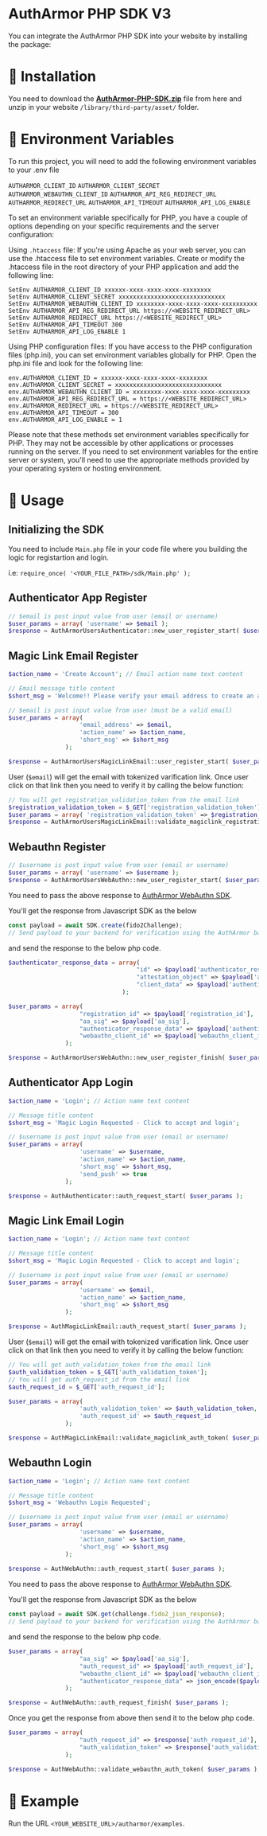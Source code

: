 
# AuthArmor PHP SDK V3

You can integrate the AuthArmor PHP SDK into your website by installing the package: 

# 🏁 Installation

You need to download the **[AuthArmor-PHP-SDK.zip](https://google.com)** file from here and unzip in your website ```/library/third-party/asset/``` folder.


# 🧭 Environment Variables

To run this project, you will need to add the following environment variables to your .env file

`AUTHARMOR_CLIENT_ID`
`AUTHARMOR_CLIENT_SECRET`
`AUTHARMOR_WEBAUTHN_CLIENT_ID`
`AUTHARMOR_API_REG_REDIRECT_URL`
`AUTHARMOR_REDIRECT_URL`
`AUTHARMOR_API_TIMEOUT`
`AUTHARMOR_API_LOG_ENABLE`

To set an environment variable specifically for PHP, you have a couple of options depending on your specific requirements and the server configuration:

Using ```.htaccess``` file: If you're using Apache as your web server, you can use the .htaccess file to set environment variables. Create or modify the .htaccess file in the root directory of your PHP application and add the following line:

```code
SetEnv AUTHARMOR_CLIENT_ID xxxxxx-xxxx-xxxx-xxxx-xxxxxxxx
SetEnv AUTHARMOR_CLIENT_SECRET xxxxxxxxxxxxxxxxxxxxxxxxxxxxxx
SetEnv AUTHARMOR_WEBAUTHN_CLIENT_ID xxxxxxxx-xxxx-xxxx-xxxx-xxxxxxxxxx
SetEnv AUTHARMOR_API_REG_REDIRECT_URL https://<WEBSITE_REDIRECT_URL>
SetEnv AUTHARMOR_REDIRECT_URL https://<WEBSITE_REDIRECT_URL>
SetEnv AUTHARMOR_API_TIMEOUT 300
SetEnv AUTHARMOR_API_LOG_ENABLE 1
```
Using PHP configuration files: If you have access to the PHP configuration files (php.ini), you can set environment variables globally for PHP. Open the php.ini file and look for the following line:

```code
env.AUTHARMOR_CLIENT_ID = xxxxxx-xxxx-xxxx-xxxx-xxxxxxxx
env.AUTHARMOR_CLIENT_SECRET = xxxxxxxxxxxxxxxxxxxxxxxxxxxxxx
env.AUTHARMOR_WEBAUTHN_CLIENT_ID = xxxxxxxx-xxxx-xxxx-xxxx-xxxxxxxxx
env.AUTHARMOR_API_REG_REDIRECT_URL = https://<WEBSITE_REDIRECT_URL>
env.AUTHARMOR_REDIRECT_URL = https://<WEBSITE_REDIRECT_URL>
env.AUTHARMOR_API_TIMEOUT = 300
env.AUTHARMOR_API_LOG_ENABLE = 1
```

Please note that these methods set environment variables specifically for PHP. They may not be accessible by other applications or processes running on the server. If you need to set environment variables for the entire server or system, you'll need to use the appropriate methods provided by your operating system or hosting environment.

# 🚀 Usage

## Initializing the SDK
You need to include ```Main.php``` file in your code file where you building the logic for registartion and login.

i.e: ```require_once( '<YOUR_FILE_PATH>/sdk/Main.php' );```

## Authenticator App Register

```php
// $email is post input value from user (email or username)
$user_params = array( 'username' => $email ); 
$response = AuthArmorUsersAuthenticator::new_user_register_start( $user_params );
```

## Magic Link Email Register

```php
$action_name = 'Create Account'; // Email action name text content

// Email message title content 
$short_msg = 'Welcome!! Please verify your email address to create an account.';

// $email is post input value from user (must be a valid email)
$user_params = array( 
                    'email_address' => $email,
                    'action_name' => $action_name, 
                    'short_msg' => $short_msg 
                );

$response = AuthArmorUsersMagicLinkEmail::user_register_start( $user_params );
```
User (```$email```) will get the email with tokenized varification link. Once user click on that link then you need to verify it by calling the below function: 

```php
// You will get registration_validation_token from the email link
$registration_validation_token = $_GET['registration_validation_token'];
$user_params = array( 'registration_validation_token' => $registration_validation_token );
$response = AuthArmorUsersMagicLinkEmail::validate_magiclink_registration_token( $user_params );
```

## Webauthn Register

```php
// $username is post input value from user (email or username)
$user_params = array( 'username' => $username );
$response = AuthArmorUsersWebAuthn::new_user_register_start( $user_params );
```
You need to pass the above response to [AuthArmor WebAuthn SDK](https://github.com/AuthArmor/autharmor-webauthn).

You'll get the response from Javascript SDK as the below

```javascript 
const payload = await SDK.create(fido2Challenge);
// Send payload to your backend for verification using the AuthArmor backend SDK!
```
and send the response to the below php code.
```php
$authenticator_response_data = array(
                                    "id" => $payload['authenticator_response_data']['id'],
                                    "attestation_object" => $payload['authenticator_response_data']['attestation_object'],
                                    "client_data" => $payload['authenticator_response_data']['client_data']
                                );

$user_params = array(
                    "registration_id" => $payload['registration_id'],
                    "aa_sig" => $payload['aa_sig'],
                    "authenticator_response_data" => $payload['authenticator_response_data'],
                    "webauthn_client_id" => $payload['webauthn_client_id']
                );

$response = AuthArmorUsersWebAuthn::new_user_register_finish( $user_params );
```

## Authenticator App Login

```php
$action_name = 'Login'; // Action name text content

// Message title content 
$short_msg = 'Magic Login Requested - Click to accept and login';

// $username is post input value from user (email or username)
$user_params = array( 
                    'username' => $username, 
                    'action_name' => $action_name, 
                    'short_msg' => $short_msg, 
                    'send_push' => true 
                );

$response = AuthAuthenticator::auth_request_start( $user_params );
```

## Magic Link Email Login

```php
$action_name = 'Login'; // Action name text content

// Message title content 
$short_msg = 'Magic Login Requested - Click to accept and login';

// $username is post input value from user (email or username)
$user_params = array( 
                    'username' => $email, 
                    'action_name' => $action_name, 
                    'short_msg' => $short_msg 
                );

$response = AuthMagicLinkEmail::auth_request_start( $user_params );
```
User (```$email```) will get the email with tokenized varification link. Once user click on that link then you need to verify it by calling the below function: 

```php
// You will get auth_validation_token from the email link
$auth_validation_token = $_GET['auth_validation_token'];
// You will get auth_request_id from the email link
$auth_request_id = $_GET['auth_request_id'];

$user_params = array( 
                    'auth_validation_token' => $auth_validation_token, 
                    'auth_request_id' => $auth_request_id 
                );

$response = AuthMagicLinkEmail::validate_magiclink_auth_token( $user_params );
```

## Webauthn Login

```php
$action_name = 'Login'; // Action name text content

// Message title content 
$short_msg = 'Webauthn Login Requested';

// $username is post input value from user (email or username)
$user_params = array(
                    'username' => $username,
                    'action_name' => $action_name,
                    'short_msg' => $short_msg
                );
                
$response = AuthWebAuthn::auth_request_start( $user_params );
```
You need to pass the above response to [AuthArmor WebAuthn SDK](https://github.com/AuthArmor/autharmor-webauthn).

You'll get the response from Javascript SDK as the below

```javascript 
const payload = await SDK.get(challenge.fido2_json_response);
// Send payload to your backend for verification using the AuthArmor backend SDK!
```
and send the response to the below php code.

```php
$user_params = array(
                    "aa_sig" => $payload['aa_sig'],
                    "auth_request_id" => $payload['auth_request_id'],
                    "webauthn_client_id" => $payload['webauthn_client_id'],
                    "authenticator_response_data" => json_encode($payload['authenticator_response_data'])
                );

$response = AuthWebAuthn::auth_request_finish( $user_params );
```
Once you get the response from above then send it to the below php code.

```php
$user_params = array(
                    "auth_request_id" => $response['auth_request_id'],
                    "auth_validation_token" => $response['auth_validation_token']
                );

$response = AuthWebAuthn::validate_webauthn_auth_token( $user_params );
```

# 🎲 Example

Run the URL ```<YOUR_WEBSITE_URL>/autharmor/examples```.

